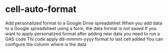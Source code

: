 # cell-auto-format
Add personalized format to a Google Drive spreadshhet
When you add data to a Google spreadsheet using a form, the data format is not saved
If you want to apply personalized format after adding new data you need to run a GAS code
Thi code apply dd-mmmm-yyyy format to last cell added
You can configure the column where is the data
